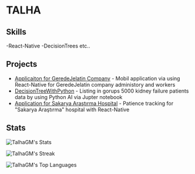 #  TALHA 
## Skills 
-React-Native
-DecisionTrees
etc..
## Projects
- [Applicaiton for GeredeJelatin Company](https://github.com/TalhaGM/MobilUygulamaGelistirme) - Mobil application via using React-Native for GeredeJelatin company administory and workers
- [DecisionTreeWithPython](https://github.com/TalhaGM/DecisionTreeWithPython) - Listing in gorups 5000 kidney failure patients data by using Python AI via Jupter notebook
- [Application for Sakarya Araştırma Hospital](https://github.com/TalhaGM/MobilUygulamaGelistirme) - Patience tracking for "Sakarya Araştırma" hospital with React-Native 

## Stats
![TalhaGM's Stats](https://github-readme-stats.vercel.app/api?username=TalhaGM&theme=dark&show_icons=true&hide_border=true&count_private=true)

![TalhaGM's Streak](https://streak-stats.demolab.com?user=TalhaGM&theme=dark&hide_border=true)

![TalhaGM's Top Languages](https://github-readme-stats.vercel.app/api/top-langs/?username=TalhaGM&theme=dark&show_icons=true&hide_border=true&layout=compact)
